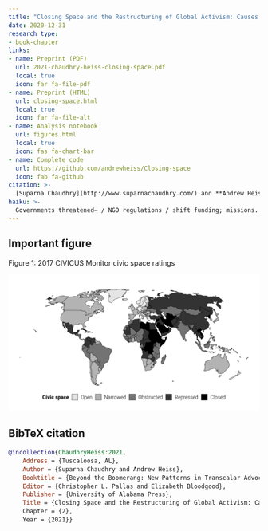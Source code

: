 ```yaml
---
title: "Closing Space and the Restructuring of Global Activism: Causes and Consequences of the Global Crackdown on NGOs"
date: 2020-12-31
research_type:
- book-chapter
links:
- name: Preprint (PDF)
  url: 2021-chaudhry-heiss-closing-space.pdf
  local: true
  icon: far fa-file-pdf
- name: Preprint (HTML)
  url: closing-space.html
  local: true
  icon: far fa-file-alt
- name: Analysis notebook
  url: figures.html
  local: true
  icon: fas fa-chart-bar
- name: Complete code
  url: https://github.com/andrewheiss/Closing-space
  icon: fab fa-github
citation: >-
  [Suparna Chaudhry](http://www.suparnachaudhry.com/) and **Andrew Heiss**, "Closing Space and the Restructuring of Global Activism: Causes and Consequences of the Global Crackdown on NGOs," chap. 2 in *Beyond the Boomerang: New Patterns in Transcalar Advocacy*, eds. Christopher L. Pallas and Elizabeth Bloodgood (Tuscaloosa, AL: University of Alabama Press, forthcoming).
haiku: >-
  Governments threatened— / NGO regulations / shift funding; missions.
---
```


## Important figure

Figure 1: 2017 CIVICUS Monitor civic space ratings

![Figure 1: 2017 CIVICUS Monitor civic space ratings](output/civicus_map.png)


## BibTeX citation

```bibtex
@incollection{ChaudhryHeiss:2021,
    Address = {Tuscaloosa, AL},
    Author = {Suparna Chaudhry and Andrew Heiss},
    Booktitle = {Beyond the Boomerang: New Patterns in Transcalar Advocacy},
    Editor = {Christopher L. Pallas and Elizabeth Bloodgood},
    Publisher = {University of Alabama Press},
    Title = {Closing Space and the Restructuring of Global Activism: Causes and Consequences of the Global Crackdown on {NGOs},
    Chapter = {2},
    Year = {2021}}
```
